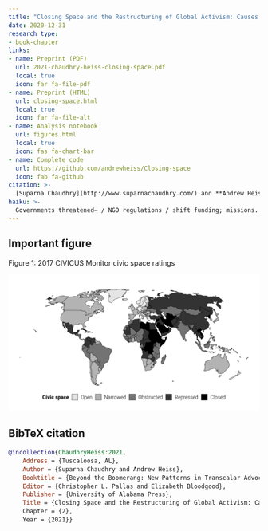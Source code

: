 ```yaml
---
title: "Closing Space and the Restructuring of Global Activism: Causes and Consequences of the Global Crackdown on NGOs"
date: 2020-12-31
research_type:
- book-chapter
links:
- name: Preprint (PDF)
  url: 2021-chaudhry-heiss-closing-space.pdf
  local: true
  icon: far fa-file-pdf
- name: Preprint (HTML)
  url: closing-space.html
  local: true
  icon: far fa-file-alt
- name: Analysis notebook
  url: figures.html
  local: true
  icon: fas fa-chart-bar
- name: Complete code
  url: https://github.com/andrewheiss/Closing-space
  icon: fab fa-github
citation: >-
  [Suparna Chaudhry](http://www.suparnachaudhry.com/) and **Andrew Heiss**, "Closing Space and the Restructuring of Global Activism: Causes and Consequences of the Global Crackdown on NGOs," chap. 2 in *Beyond the Boomerang: New Patterns in Transcalar Advocacy*, eds. Christopher L. Pallas and Elizabeth Bloodgood (Tuscaloosa, AL: University of Alabama Press, forthcoming).
haiku: >-
  Governments threatened— / NGO regulations / shift funding; missions.
---
```


## Important figure

Figure 1: 2017 CIVICUS Monitor civic space ratings

![Figure 1: 2017 CIVICUS Monitor civic space ratings](output/civicus_map.png)


## BibTeX citation

```bibtex
@incollection{ChaudhryHeiss:2021,
    Address = {Tuscaloosa, AL},
    Author = {Suparna Chaudhry and Andrew Heiss},
    Booktitle = {Beyond the Boomerang: New Patterns in Transcalar Advocacy},
    Editor = {Christopher L. Pallas and Elizabeth Bloodgood},
    Publisher = {University of Alabama Press},
    Title = {Closing Space and the Restructuring of Global Activism: Causes and Consequences of the Global Crackdown on {NGOs},
    Chapter = {2},
    Year = {2021}}
```
